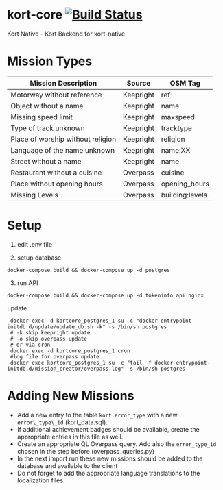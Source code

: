 # kort-core [![Build Status](https://travis-ci.org/kort/kort-core.svg?branch=master)](https://travis-ci.org/kort/kort-core)
Kort Native - Kort Backend for kort-native

# Mission Types

| Mission Description               | Source    | OSM Tag         |
|-----------------------------------|-----------|-----------------|
| Motorway without reference        | Keepright | ref             |
| Object without a name             | Keepright | name            |
| Missing speed limit               | Keepright | maxspeed        |
| Type of track unknown             | Keepright | tracktype       |
| Place of worship without religion | Keepright | religion        |
| Language of the name unknown      | Keepright | name:XX         |
| Street without a name             | Keepright | name            |
| Restaurant without a cuisine      | Overpass  | cuisine         |
| Place without opening hours       | Overpass  | opening_hours   |
| Missing Levels                    | Overpass  | building:levels |

# Setup

1. edit .env file

2. setup database

```shell
docker-compose build && docker-compose up -d postgres
```

3. run API

```shell
docker-compose build && docker-compose up -d tokeninfo api nginx
```

update
```shell
 docker exec -d kortcore_postgres_1 su -c "docker-entrypoint-initdb.d/update/update_db.sh -k" -s /bin/sh postgres
 # -k skip keepright update
 # -o skip overpass update
 # or via cron
 docker exec -d kortcore_postgres_1 cron
 #log file for overpass update
 docker exec kortcore_postgres_1 su -c "tail -f docker-entrypoint-initdb.d/mission_creator/overpass.log" -s /bin/sh postgres
```

# Adding New Missions

* Add a new entry to the table `kort.error_type` with a new `error\_type\_id` (kort_data.sql).
* If additional achievement badges should be available, create the appropriate entries in this file as well.
* Create an appropriate QL Overpass query. Add also the `error_type_id` chosen in the step before (overpass_queries.py)
* In the next import run these new missions should be added to the database and available to the client
* Do not forget to add the appropriate language translations to the localization files
